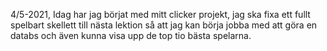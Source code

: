 4/5-2021, Idag har jag börjat med mitt clicker projekt, jag ska fixa ett fullt spelbart skellett till nästa lektion så att jag kan börja jobba med att göra en databs och även kunna visa upp de top tio bästa spelarna.